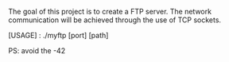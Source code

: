 The goal of this project is to create a FTP server.
The network communication will be achieved through the use of TCP sockets.

[USAGE] :
./myftp [port] [path]

PS: avoid the -42